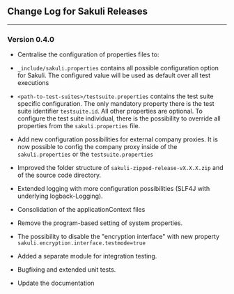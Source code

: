 ## Change Log for Sakuli Releases

- - - 

### Version 0.4.0
* Centralise the configuration of properties files to:
 * `_include/sakuli.properties` contains all possible configuration option for Sakuli. The configured value will be used
 as default over all test executions
 * `<path-to-test-suites>/testsuite.properties` contains the test suite specific configuration. The only mandatory
  property there is the test suite identifier `testsuite.id`. All other properties are optional. To configure the
  test suite individual, there is the possibility to override all properties from the `sakuli.properties` file.
 
* Add new configuration possibilities for external company proxies. It is now possible to config the company proxy
inside of the `sakuli.properties` or the `testsuite.properties`

* Improved the folder structure of `sakuli-zipped-release-vX.X.X.zip` and of the source code directory.
 
* Extended logging with more configuration possibilities (SLF4J with underlying logback-Logging).

* Consolidation of the applicationContext files

* Remove the program-based setting of system properties. 

* The possibility to disable the "encryption interface" with new property `sakuli.encryption.interface.testmode=true` 

* Added a separate module for integration testing.

* Bugfixing and extended unit tests.
  
* Update the documentation